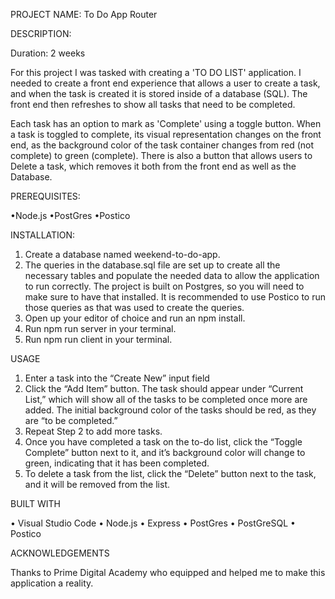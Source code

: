 PROJECT NAME:
To Do App Router


DESCRIPTION:

Duration: 2 weeks

For this project I was tasked with creating a 'TO DO LIST' application. I needed to create a front end experience that allows a user to create a task, and when the task is created it is stored inside of a database (SQL). The front end then refreshes to show all tasks that need to be completed.

Each task has an option to mark as 'Complete' using a toggle button. When a task is toggled to complete, its visual representation changes on the front end, as the background color of the task container changes from red (not complete) to green (complete). There is also a button that allows users to Delete a task, which removes it both from the front end as well as the Database.


PREREQUISITES:

•Node.js
•PostGres
•Postico


INSTALLATION:

1. Create a database named weekend-to-do-app.
2. The queries in the database.sql file are set up to create all the necessary tables and populate 
    the needed data to allow the application to run correctly. The project is built on Postgres, so you will need to make sure to have that installed. It is recommended to use Postico to run those queries as that was used to create the queries.
3. Open up your editor of choice and run an npm install.
4. Run npm run server in your terminal.
5. Run npm run client in your terminal.



USAGE

1. Enter a task into the “Create New” input field
2. Click the “Add Item” button. The task should appear under “Current List,” which will show all of 
    the tasks to be completed once more are added. The initial background color of the tasks should be red, as they are “to be completed.”
3. Repeat Step 2 to add more tasks.
4. Once you have completed a task on the to-do list, click the “Toggle Complete” button next to it, 
    and it’s background color will change to green, indicating that it has been completed.
5. To delete a task from the list, click the “Delete” button next to the task, and it will be 
    removed from the list.


BUILT WITH

• Visual Studio Code
• Node.js
• Express
• PostGres
• PostGreSQL
• Postico


ACKNOWLEDGEMENTS

Thanks to Prime Digital Academy who equipped and helped me to make this application a reality. 
